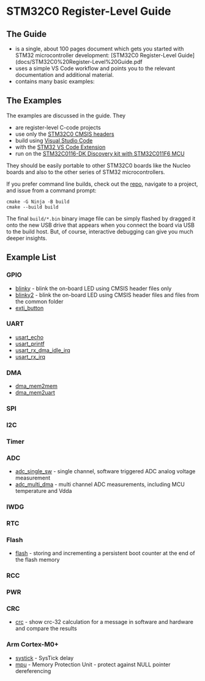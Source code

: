 # STM32C0 Register-Level Guide


## The Guide

- is a single, about 100 pages document which gets you started with STM32 microcontroller development: [STM32C0 Register-Level Guide](docs/STM32C0%20Register-Level%20Guide.pdf
- uses a simple VS Code workflow and points you to the relevant documentation and additional material.
- contains many basic examples:

## The Examples

The examples are discussed in the guide. They

- are register-level C-code projects 
- use only the [STM32C0 CMSIS headers](https://github.com/STMicroelectronics/STM32CubeC0/tree/main/Drivers/CMSIS) 
- build using [Visual Studio Code](https://code.visualstudio.com/)
- with the [STM32 VS Code Extension](https://marketplace.visualstudio.com/items?itemName=stmicroelectronics.stm32-vscode-extension)
- run on the [STM32C0116-DK Discovery kit with STM32C011F6 MCU](https://www.st.com/en/evaluation-tools/stm32c0116-dk.html)

They should be easily portable to other STM32C0 boards like the Nucleo boards and also to the other series of STM32 microcontrollers.

If you prefer command line builds, check out the [repo](https://github.com/FrankBau/stm32c0/), navigate to a project, and issue from a command prompt:
```
cmake -G Ninja -B build
cmake --build build
```
The final `build/*.bin` binary image file can be simply flashed by dragged it onto the new USB drive that appears when you connect the board via USB to the build host. But, of course, interactive debugging can give you much deeper insights.

## Example List

### GPIO

- [blinky](https://github.com/FrankBau/stm32c0/tree/main/blinky/) - blink the on-board LED using CMSIS header files only
- [blinky2](https://github.com/FrankBau/stm32c0/tree/main/blinky2/) - blink the on-board LED using CMSIS header files and files from the common folder
- [exti_button](https://github.com/FrankBau/stm32c0/tree/main/exti_button)

### UART

- [usart_echo](https://github.com/FrankBau/stm32c0/tree/main/usart_echo)
- [usart_printf](https://github.com/FrankBau/stm32c0/tree/main/usart_printf)
- [usart_rx_dma_idle_irq](https://github.com/FrankBau/stm32c0/tree/main/usart_rx_dma_idle_irq)
- [usart_rx_irq](https://github.com/FrankBau/stm32c0/tree/main/usart_rx_irq)

### DMA

- [dma_mem2mem](https://github.com/FrankBau/stm32c0/tree/main/dma_mem2mem)
- [dma_mem2uart](https://github.com/FrankBau/stm32c0/tree/main/dma_mem2uart)

### SPI

### I2C

### Timer

### ADC

 - [adc_single_sw](https://github.com/FrankBau/stm32c0/tree/main/adc_single_sw) - single channel, software triggered ADC analog voltage measurement
 - [adc_multi_dma](https://github.com/FrankBau/stm32c0/tree/main/adc_multi_dma) - multi channel ADC measurements, including MCU temperature and Vdda

### IWDG

### RTC

### Flash

- [flash](https://github.com/FrankBau/stm32c0/tree/main/flash) - storing and incrementing a persistent boot counter at the end of the flash memory

### RCC

### PWR

### CRC

- [crc](https://github.com/FrankBau/stm32c0/tree/main/crc) - show crc-32 calculation for a message in software and hardware and compare the results


### Arm Cortex-M0+

- [systick](https://github.com/FrankBau/stm32c0/tree/main/systick) - SysTick delay
- [mpu](https://github.com/FrankBau/stm32c0/tree/main/mpu) - Memory Protection Unit - protect against NULL pointer dereferencing 
